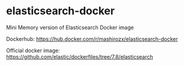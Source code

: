 # elasticsearch-docker
Mini Memory version of  Elasticsearch Docker image

Dockerhub: <https://hub.docker.com/r/mashirozx/elasticsearch-docker>

Official docker image: <https://github.com/elastic/dockerfiles/tree/7.8/elasticsearch>
